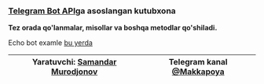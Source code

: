 ### [Telegram Bot API](https://core.telegram.org/bots/api)ga asoslangan kutubxona
**Tez orada qo'lanmalar, misollar va boshqa metodlar qo'shiladi.**

Echo bot examle [bu yerda](https://github.com/micropib-php/examples)

Yaratuvchi: [Samandar Murodjonov](https://t.me/Kakashi_Xatake) | Telegram kanal [@Makkapoya](https://t.me/makkapoya)
------------ | -------------

